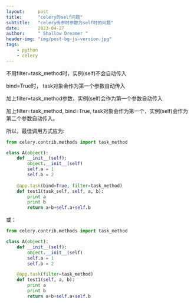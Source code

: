 ```yaml
---
layout:     post
title:      "celery的self问题"
subtitle:   "celery传参时参数为self时的问题"
date:       2023-04-27
author:     " Shallow Dreamer "
header-img: "img/post-bg-js-version.jpg"
tags:
    - python
    - celery
---
```


不用filter=task_method时，实例(self)不会自动传入

bind=True时， task对象会作为第一个参数自动传入

加上filter=task_method参数，实例(self)会作为第一个参数自动传入

加上filter=task_method, bind=True, task对象会作为第一个，实例(self)会作为第二个参数自动传入。

所以，最佳调用方式应为:       

```python
from celery.contrib.methods import task_method 

class A(object):           
    def __init__(self):  
        object.__init__(self) 
        self.a = 1         
        self.b = 2  
        
    @app.task(bind=True, filter=task_method)  
    def test1(task_self, self, a, b):                   
        print a
        print b          
        return a+b+self.a+self.b
```

或：                                             

```python
from celery.contrib.methods import task_method

class A(object):
    def __init__(self): 
        object.__init__(self) 
        self.a = 1      
        self.b = 2    

    @app.task(filter=task_method) 
    def test1(self, a, b):
        print a          
        print b          
        return a+b+self.a+self.b
```
